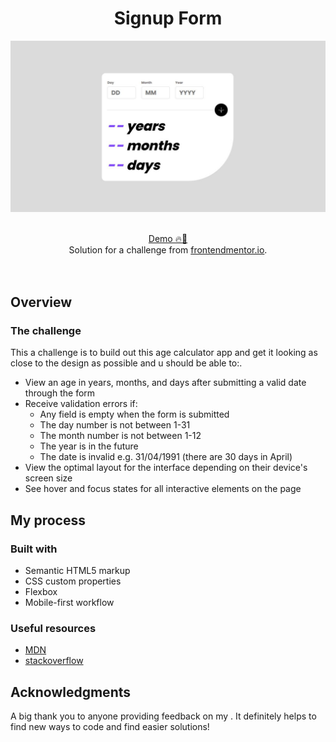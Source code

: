 <h1 align="center">Signup Form
</h1>

![](design/desktop.jpg)

<br>

<div align="center">
   <a href="https://ahlam-alsaffarini.github.io/SignupForm/"> Demo 🔥🤍</a>
</div>

<div align="center">
   Solution for a challenge from  <a href="https://www.frontendmentor.io/challenges/age-calculator-app-dF9DFFpj-Q" target="_blank">frontendmentor.io</a>.
</div>
<br>
<br>

## Overview

### The challenge

This a challenge is to build out this age calculator app and get it looking as close to the design as possible and u should be able to:.

- View an age in years, months, and days after submitting a valid date through the form
- Receive validation errors if:
  - Any field is empty when the form is submitted
  - The day number is not between 1-31
  - The month number is not between 1-12
  - The year is in the future
  - The date is invalid e.g. 31/04/1991 (there are 30 days in April)
- View the optimal layout for the interface depending on their device's screen size
- See hover and focus states for all interactive elements on the page

## My process

### Built with

- Semantic HTML5 markup
- CSS custom properties
- Flexbox
- Mobile-first workflow

### Useful resources

- [MDN](https://developer.mozilla.org/en-US/)
- [stackoverflow](https://stackoverflow.com/)

## Acknowledgments

A big thank you to anyone providing feedback on my . It definitely helps to find new ways to code and find easier solutions!
